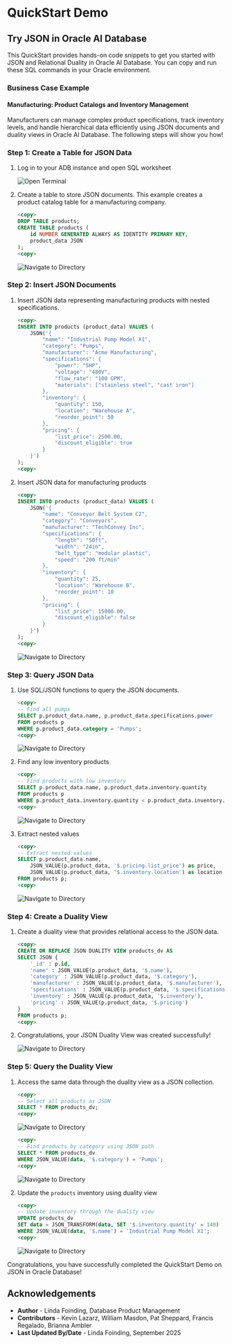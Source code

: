 # QuickStart Demo

## Try JSON in Oracle AI Database

This QuickStart provides hands-on code snippets to get you started with JSON and Relational Duality in Oracle AI Database. You can copy and run these SQL commands in your Oracle environment.

### Business Case Example

#### Manufacturing: Product Catalogs and Inventory Management

Manufacturers can manage complex product specifications, track inventory levels, and handle hierarchical data efficiently using JSON documents and duality views in Oracle AI Database. The following steps will show you how!

### Step 1: Create a Table for JSON Data

1. Log in to your ADB instance and open SQL worksheet

    ![Open Terminal](./images/json-initial.png " ")


2. Create a table to store JSON documents. This example creates a product catalog table for a manufacturing company.
    
    ```sql
    <copy>
    DROP TABLE products;
    CREATE TABLE products (
        id NUMBER GENERATED ALWAYS AS IDENTITY PRIMARY KEY,
        product_data JSON
    );
    <copy>
    ```

    ![Navigate to Directory](./images/json-create.png " ")


### Step 2: Insert JSON Documents

1. Insert JSON data representing manufacturing products with nested specifications.
    
    ```sql
    <copy>
    INSERT INTO products (product_data) VALUES (
        JSON('{
            "name": "Industrial Pump Model X1",
            "category": "Pumps",
            "manufacturer": "Acme Manufacturing",
            "specifications": {
                "power": "5HP",
                "voltage": "480V",
                "flow_rate": "100 GPM",
                "materials": ["stainless steel", "cast iron"]
            },
            "inventory": {
                "quantity": 150,
                "location": "Warehouse A",
                "reorder_point": 50
            },
            "pricing": {
                "list_price": 2500.00,
                "discount_eligible": true
            }
        }')
    );
    <copy>
    ```

2. Insert JSON data for manufacturing products
    
    ```sql
    <copy>
    INSERT INTO products (product_data) VALUES (
        JSON('{
            "name": "Conveyor Belt System C2",
            "category": "Conveyors",
            "manufacturer": "TechConvey Inc",
            "specifications": {
                "length": "50ft",
                "width": "24in",
                "belt_type": "modular plastic",
                "speed": "200 ft/min"
            },
            "inventory": {
                "quantity": 25,
                "location": "Warehouse B",
                "reorder_point": 10
            },
            "pricing": {
                "list_price": 15000.00,
                "discount_eligible": false
            }
        }')
    );
    <copy>
    ```
    ![Navigate to Directory](./images/json-run-insert1.png " ")

### Step 3: Query JSON Data

1. Use SQL/JSON functions to query the JSON documents.
    ```sql
    <copy>
    -- Find all pumps
    SELECT p.product_data.name, p.product_data.specifications.power
    FROM products p
    WHERE p.product_data.category = 'Pumps';
    <copy>
    ```
    ![Navigate to Directory](./images/json-select2.png " ")

2. Find any low inventory products
    ```sql
    <copy>
    -- Find products with low inventory
    SELECT p.product_data.name, p.product_data.inventory.quantity
    FROM products p
    WHERE p.product_data.inventory.quantity < p.product_data.inventory.reorder_point;
    <copy>
    ```
    ![Navigate to Directory](./images/json-insert-nodata.png " ")

3. Extract nested values 
    ```sql
    <copy>
    -- Extract nested values
    SELECT p.product_data.name,
        JSON_VALUE(p.product_data, '$.pricing.list_price') as price,
        JSON_VALUE(p.product_data, '$.inventory.location') as location
    FROM products p;
    <copy>
    ```
    ![Navigate to Directory](./images/json-select3.png " ")

### Step 4: Create a Duality View

1. Create a duality view that provides relational access to the JSON data.

    ```sql
    <copy>
    CREATE OR REPLACE JSON DUALITY VIEW products_dv AS
    SELECT JSON {
        '_id' : p.id,
        'name' : JSON_VALUE(p.product_data, '$.name'),
        'category' : JSON_VALUE(p.product_data, '$.category'),
        'manufacturer' : JSON_VALUE(p.product_data, '$.manufacturer'),
        'specifications' : JSON_VALUE(p.product_data, '$.specifications'),
        'inventory' : JSON_VALUE(p.product_data, '$.inventory'),
        'pricing' : JSON_VALUE(p.product_data, '$.pricing')
    }
    FROM products p;
    <copy>
    ```
2. Congratulations, your JSON Duality View was created successfully!
     
    ![Navigate to Directory](./images/json-create-dv.png " ")

### Step 5: Query the Duality View

1. Access the same data through the duality view as a JSON collection.

    ```sql
    <copy>
    -- Select all products as JSON
    SELECT * FROM products_dv;
    <copy>
    ```
    ![Navigate to Directory](./images/json-step51.png " ")

    ```sql
    <copy>
    -- Find products by category using JSON path
    SELECT * FROM products_dv
    WHERE JSON_VALUE(data, '$.category') = 'Pumps';
    <copy>
    ```
    ![Navigate to Directory](./images/json-step51.png " ")
    
2. Update the `products` inventory using duality view
    ```sql
    <copy>
    -- Update inventory through the duality view
    UPDATE products_dv
    SET data = JSON_TRANSFORM(data, SET '$.inventory.quantity' = 140)
    WHERE JSON_VALUE(data, '$.name') = 'Industrial Pump Model X1';
    <copy>
    ```
    ![Navigate to Directory](./images/json-final.png " ")

Congratulations, you have successfully completed the QuickStart Demo on JSON in Oracle Database!

## Acknowledgements
* **Author** - Linda Foinding, Database Product Management
* **Contributors** - Kevin Lazarz, William Masdon, Pat Sheppard, Francis Regalado, Brianna Ambler
* **Last Updated By/Date** - Linda Foinding, September 2025
